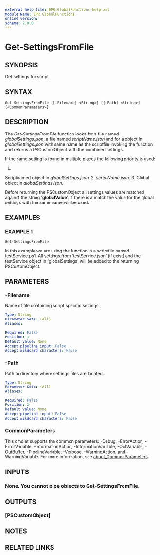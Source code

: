 ```yaml
---
external help file: EPR.GlobalFunctions-help.xml
Module Name: EPR.GlobalFunctions
online version:
schema: 2.0.0
---
```


# Get-SettingsFromFile

## SYNOPSIS
Get settings for script

## SYNTAX

```
Get-SettingsFromFile [[-Filename] <String>] [[-Path] <String>] [<CommonParameters>]
```

## DESCRIPTION
The *Get-SettingsFromFile* function looks for a file named *globalSettings.json*, a file named *scriptName.json* and for a object in *globalSettings.json* with same name as the scriptfile invoking the function and returns a PSCustomObject with the combined settings.

If the same setting is found in multiple places the following priority is used:

1.
Scriptnamed object in *globalSettings.json*.
2.
*scriptName.json*.
3.
Global object in *globalSettings.json*.

Before returning the PSCustomObject all settings values are matched against the string '__globalValue__'.
If there is a match the value for the global settings with the same name will be used.

## EXAMPLES

### EXAMPLE 1
```
Get-SettingsFromFile
```

In this example we are using the function in a scriptfile named testService.ps1.
All settings from 'testService.json' (if exist) and the testService object in 'globalSettings' will be added to the returning PSCustomObject.

## PARAMETERS

### -Filename
Name of file containing script specific settings.

```yaml
Type: String
Parameter Sets: (All)
Aliases:

Required: False
Position: 1
Default value: None
Accept pipeline input: False
Accept wildcard characters: False
```

### -Path
Path to directory where settings files are located.

```yaml
Type: String
Parameter Sets: (All)
Aliases:

Required: False
Position: 2
Default value: None
Accept pipeline input: False
Accept wildcard characters: False
```

### CommonParameters
This cmdlet supports the common parameters: -Debug, -ErrorAction, -ErrorVariable, -InformationAction, -InformationVariable, -OutVariable, -OutBuffer, -PipelineVariable, -Verbose, -WarningAction, and -WarningVariable. For more information, see [about_CommonParameters](http://go.microsoft.com/fwlink/?LinkID=113216).

## INPUTS

### None. You cannot pipe objects to Get-SettingsFromFile.
## OUTPUTS

### [PSCustomObject]
## NOTES

## RELATED LINKS
